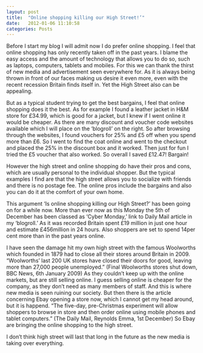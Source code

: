 ```yaml
---
layout: post
title:  "Online shopping killing our High Street!’"
date:   2012-01-06 11:10:58
categories: Posts
---
```



Before I start my blog I will admit now I do prefer online shopping. I feel that online shopping has only recently taken off in the past years. I blame the easy access and the amount of technology that allows you to do so, such as laptops, computers, tablets and mobiles. For this we can thank the thirst of new media and advertisement seen everywhere for. As it is always being thrown in front of our faces making us desire it even more, even with the recent recession Britain finds itself in. Yet the High Street also can be appealing.

But as a typical student trying to get the best bargains, I feel that online shopping does it the best. As for example I found a leather jacket in H&M store for £34.99, which is good for a jacket, but I knew if I went online it would be cheaper. As there are many discount and voucher code websites available which I will place on the ‘blogroll’ on the right. So after browsing through the websites, I found vouchers for 25% and £5 off when you spend more than £6. So I went to find the coat online and went to the checkout and placed the 25% in the discount box and it worked. Then just for fun I tried the £5 voucher that also worked. So overall I saved £12.47! Bargain!

However the high street and online shopping do have their pros and cons, which are usually personal to the individual shopper. But the typical examples I find are that the high street allows you to socialize with friends and there is no postage fee. The online pros include the bargains and also you can do it at the comfort of your own home.

This argument ‘Is online shopping killing our High Street?’ has been going on for a while now. More than ever now as this Monday the 5th of December has been classed as ‘Cyber Monday,’ link to Daily Mail article in my ‘blogroll.’ As it was recorded Britain spent £19 million in just one hour and estimate £456million in 24 hours. Also shoppers are set to spend 14per cent more than in the past years online.

I have seen the damage hit my own high street with the famous Woolworths which founded in 1879 had to close all their stores around Britain in 2009. “Woolworths’ last 200 UK stores have closed their doors for good, leaving more than 27,000 people unemployed.” (Final Woolworths stores shut down, BBC News, 6th January 2009) As they couldn’t keep up with the online markets, but are still selling online. I guess selling online is cheaper for the company, as they don’t need as many members of staff. And this is where new media is seen ruining our society. But then there is the article concerning Ebay opening a store now, which I cannot get my head around, but it is happend. “The five-day, pre-Christmas experiment will allow shoppers to browse in store and then order online using mobile phones and tablet computers.” (The Daily Mail, Reynolds Emma, 1st December) So Ebay are bringing the online shopping to the high street.

I don’t think high street will last that long in the future as the new media is taking over everything.